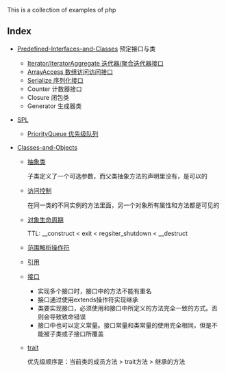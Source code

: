 This is a collection of examples of php

## Index

* [Predefined-Interfaces-and-Classes](https://github.com/cyub/code-examples/tree/master/php/Predefined-Interfaces-and-Classes) 预定接口与类
    * [Iterator/IteratorAggregate 迭代器/聚合迭代器接口](https://github.com/cyub/code-examples/blob/master/php/Predefined-Interfaces-and-Classes/myIterator.php)
    * [ArrayAccess 数组访问访问接口](https://github.com/cyub/code-examples/blob/master/php/Predefined-Interfaces-and-Classes/arrayAndObjectAccess.php)
    * [Serialize 序列化接口](https://github.com/cyub/code-examples/blob/master/php/Predefined-Interfaces-and-Classes/objSerialize.php)
    * Counter 计数器接口
    * Closure 闭包类
    * Generator 生成器类

* [SPL](https://github.com/cyub/code-examples/tree/master/php/SPL)
    * [PriorityQueue 优先级队列](https://github.com/cyub/code-examples/blob/master/php/SPL/splPriorityQueue.php)

* [Classes-and-Objects](https://github.com/cyub/code-examples/tree/master/php/Classes-and-Objects)
    * [抽象类](https://github.com/cyub/code-examples/tree/master/php/Classes-and-Objects/class_abstraction.php)
    
        子类定义了一个可选参数，而父类抽象方法的声明里没有，是可以的

    * [访问控制](https://github.com/cyub/code-examples/tree/master/php/Classes-and-Objects/object_access_control.php)
     
        在同一类的不同实例的方法里面，另一个对象所有属性和方法都是可见的

    * [对象生命周期](https://github.com/cyub/code-examples/tree/master/php/Classes-and-Objects/object_lifecycle.php)
    
        TTL: \__construct < exit < regsiter_shutdown < \__destruct

    * [范围解析操作符](https://github.com/cyub/code-examples/tree/master/php/Classes-and-Objects/scope_resolution_operator.php)
    * [引用](https://github.com/cyub/code-examples/tree/master/php/Classes-and-Objects/object_reference.php)
    * [接口](https://github.com/cyub/code-examples/tree/master/php/Classes-and-Objects/interface.php)
        * 实现多个接口时，接口中的方法不能有重名
        * 接口通过使用extends操作符实现继承
        * 类要实现接口，必须使用和接口中所定义的方法完全一致的方式。否则会导致致命错误
        * 接口中也可以定义常量。接口常量和类常量的使用完全相同，但是不能被子类或子接口所覆盖
    
    * [trait](https://github.com/cyub/code-examples/tree/master/php/Classes-and-Objects/trait.php)
    
        优先级顺序是：当前类的成员方法 > trait方法 > 继承的方法



